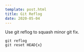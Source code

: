 ```yaml
---
template: post.html
title: Git Reflog
date: 2020-05-04
---
```

Use git reflog to squash minor git fix.

```git
git reflog
git reset HEAD{x}
```